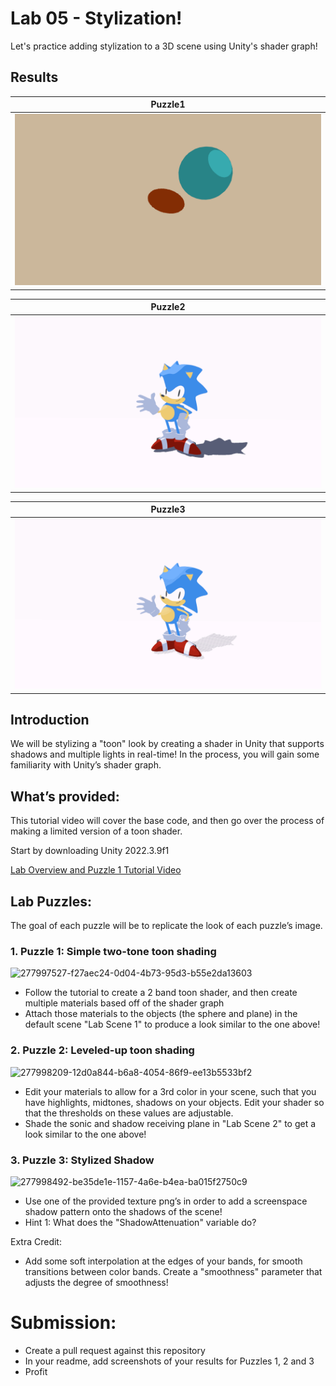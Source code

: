 # Lab 05 - Stylization!

Let's practice adding stylization to a 3D scene using Unity's shader graph!

## Results

| Puzzle1                  |
| ------------------------ |
| ![](results/result1.png) |

| Puzzle2                  |
| ------------------------ |
| ![](results/puzzle2.png) |

| Puzzle3                  |
| ------------------------ |
| ![](results/puzzle3.png) |

## Introduction

We will be stylizing a "toon" look by creating a shader in Unity that supports shadows and multiple lights in real-time! In the process, you will gain some familiarity with Unity’s shader graph.

## What’s provided:

This tutorial video will cover the base code, and then go over the process of making a limited version of a toon shader.

Start by downloading Unity 2022.3.9f1

[Lab Overview and Puzzle 1 Tutorial Video](https://youtu.be/jc5MLgzJong)

## Lab Puzzles:

The goal of each puzzle will be to replicate the look of each puzzle’s image.

### 1. Puzzle 1: Simple two-tone toon shading

<img width="544" alt="277997527-f27aec24-0d04-4b73-95d3-b55e2da13603" src="https://github.com/CIS-566-Fall-2023/lab05-stylization/assets/1758825/c9ae57ba-7a7f-4b03-829c-83fc35740c2f">

-   Follow the tutorial to create a 2 band toon shader, and then create multiple materials based off of the shader graph
-   Attach those materials to the objects (the sphere and plane) in the default scene "Lab Scene 1" to produce a look similar to the one above!

### 2. Puzzle 2: Leveled-up toon shading

<img width="677" alt="277998209-12d0a844-b6a8-4054-86f9-ee13b5533bf2" src="https://github.com/CIS-566-Fall-2023/lab05-stylization/assets/1758825/6b648f63-7317-40a6-96b7-d2de4405df28">

-   Edit your materials to allow for a 3rd color in your scene, such that you have highlights, midtones, shadows on your objects. Edit your shader so that the thresholds on these values are adjustable.
-   Shade the sonic and shadow receiving plane in "Lab Scene 2" to get a look similar to the one above!

### 3. Puzzle 3: Stylized Shadow

<img width="436" alt="277998492-be35de1e-1157-4a6e-b4ea-ba015f2750c9" src="https://github.com/CIS-566-Fall-2023/lab05-stylization/assets/1758825/d60cb866-ea00-4f4b-8d53-c85fa1b170f6">

-   Use one of the provided texture png’s in order to add a screenspace shadow pattern onto the shadows of the scene!
-   Hint 1: What does the "ShadowAttenuation" variable do?

Extra Credit:

-   Add some soft interpolation at the edges of your bands, for smooth transitions between color bands. Create a "smoothness" parameter that adjusts the degree of smoothness!

# Submission:

-   Create a pull request against this repository
-   In your readme, add screenshots of your results for Puzzles 1, 2 and 3
-   Profit
